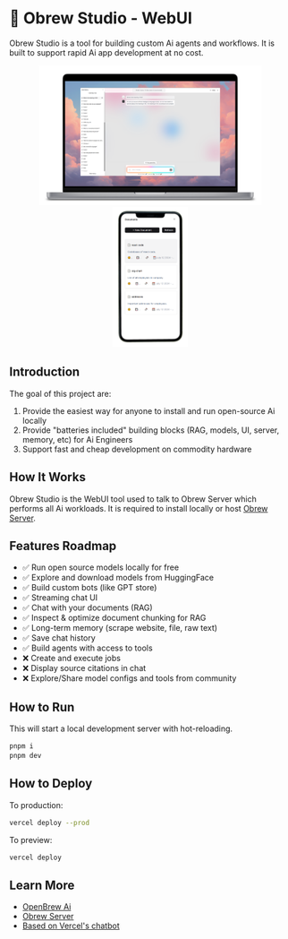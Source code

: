 # 🍺 Obrew Studio - WebUI

Obrew Studio is a tool for building custom Ai agents and workflows. It is built to support rapid Ai app development at no cost.

<p align="middle">
  <img src="assets/images/pc-poster.png" height="250" />
  <img src="assets/images/phone-poster.png" height="250" />
</p>

## Introduction

The goal of this project are:

1. Provide the easiest way for anyone to install and run open-source Ai locally
2. Provide "batteries included" building blocks (RAG, models, UI, server, memory, etc) for Ai Engineers
3. Support fast and cheap development on commodity hardware

## How It Works

Obrew Studio is the WebUI tool used to talk to Obrew Server which performs all Ai workloads. It is required to install locally or host [Obrew Server](https://github.com/dieharders/ai-text-server).

## Features Roadmap

- ✅ Run open source models locally for free
- ✅ Explore and download models from HuggingFace
- ✅ Build custom bots (like GPT store)
- ✅ Streaming chat UI
- ✅ Chat with your documents (RAG)
- ✅ Inspect & optimize document chunking for RAG
- ✅ Long-term memory (scrape website, file, raw text)
- ✅ Save chat history
- ✅ Build agents with access to tools
- ❌ Create and execute jobs
- ❌ Display source citations in chat
- ❌ Explore/Share model configs and tools from community

## How to Run

This will start a local development server with hot-reloading.

```bash
pnpm i
pnpm dev
```

## How to Deploy

To production:

```bash
vercel deploy --prod
```

To preview:

```bash
vercel deploy
```

<!-- ## Release versioning

### Patch

Increase the patch version by 1 (x.x.1 to x.x.2)

### Minor

Increase the minor version by 1 (x.1.x to x.2.x)

### Major

Increase the major version by 1 (1.x.x to 2.x.x)

-->

## Learn More

- [OpenBrew Ai](https://openbrewai.com)
- [Obrew Server](https://github.com/dieharders/ai-text-server)
- [Based on Vercel's chatbot](https://github.com/vercel-labs/ai-chatbot)
